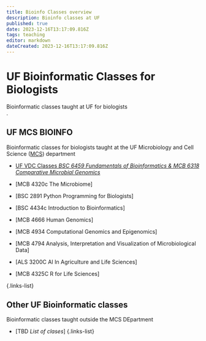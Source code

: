 ```yaml
---
title: Bioinfo Classes overview
description: Bioinfo classes at UF
published: true
date: 2023-12-16T13:17:09.816Z
tags: teaching
editor: markdown
dateCreated: 2023-12-16T13:17:09.816Z
---
```



# UF Bioinformatic Classes for Biologists

Bioinformatic classes taught at UF for biologists  
.

## UF MCS BIOINFO
Bioinformatic classes for biologists taught at the UF Microbiology and Cell Science ([MCS](https://microcell.ufl.edu/academics--teaching/)) department

- [ UF VDC Classes 
*BSC 6459 Fundamentals of Bioinformatics & MCB 6318 Comparative Microbial Genomics*](https://vdclab-wiki.herokuapp.com/en/classes)


- [MCB 4320c The Microbiome]
- [BSC 2891 Python Programming for Biologists]
- [BSC 4434c Introduction to Bioinformatics]
- [MCB 4666  Human Genomics]
- [MCB 4934 Computational Genomics and Epigenomics] 
- [MCB 4794 Analysis, Interpretation and Visualization of Microbiological Data]
- [ALS 3200C AI In Agriculture and Life Sciences]
- [MCB 4325C R for Life Sciences]

{.links-list}

## Other UF Bioinformatic classes
Bioinformatic classes  taught outside the MCS DEpartment
- [TBD *List of clases*]
{.links-list}

